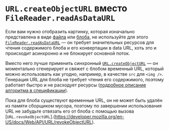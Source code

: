 # `URL.createObjectURL` вместо `FileReader.readAsDataURL`

Если вам нужно отобразить картинку, которая изначально представлена в виде [файла](https://developer.mozilla.org/en-US/docs/Web/API/File) или [блоба](https://developer.mozilla.org/en-US/docs/Web/API/Blob), не используйте для этого [`FileReader.readAsDataURL`](https://developer.mozilla.org/en-US/docs/Web/API/FileReader/readAsDataURL) — он требует значительных ресурсов для чтения содержимого блоба и его конвертации в data URL, хоть это и происходит асинхронно и не блокирует основной поток.

Вместо него лучше применить синхронный [`URL.createObjectURL`](https://developer.mozilla.org/en-US/docs/Web/API/URL/createObjectURL) — он моментально сгенерирует и свяжет с блобом временный URL, который можно использовать как угодно, например, в качестве `src` для `<img />`. Генерация URL для блоба не требует чтения его содержимого, поэтому работает быстро и не расходует ресурсы ([подробное описание алгоритма в спецификации](https://w3c.github.io/FileAPI/#url-model)).

Пока для блоба существуют временные URL, он не может быть удалён из памяти сборщиком мусора, поэтому по завершении использования URL не забудьте отвязать его от блоба с помощью вызова [`URL.revokeObjectURL`].(https://developer.mozilla.org/en-US/docs/Web/API/URL/revokeObjectURL).
